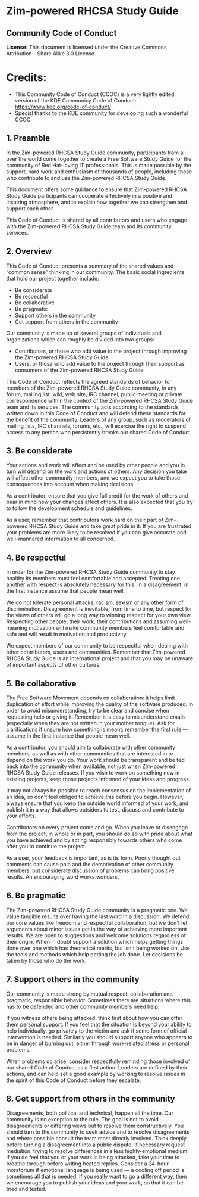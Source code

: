 # Zim-powered RHCSA Study Guide 
## Community Code of Conduct

**License:** This document is licensed under the Creative Commons Attribution - Share Alike 3.0 License.

# Credits: 
   * This Community Code of Conduct (CCOC) is a very lightly edited version of the KDE Communicy Code of Conduct: https://www.kde.org/code-of-conduct/
   * Special thanks to the KDE community for developing such a wonderful CCOC.

## 1. Preamble

In the Zim-powered RHCSA Study Guide community, participants from all over the world come together to create a Free Software Study Guide for the community of Red Hat-loving IT professionals. This is made possible by the support, hard work and enthusiasm of thousands of people, including those who contribute to and use the Zim-powered RHCSA Study Guide.

This document offers some guidance to ensure that Zim-powered RHCSA Study Guide participants can cooperate effectively in a positive and inspiring atmosphere, and to explain how together we can strengthen and support each other.

This Code of Conduct is shared by all contributors and users who engage with the Zim-powered RHCSA Study Guide team and its community services.

## 2. Overview

This Code of Conduct presents a summary of the shared values and “common sense” thinking in our community. The basic social ingredients that hold our project together include:
   * Be considerate 
   * Be respectful 
   * Be collaborative 
   * Be pragmatic 
   * Support others in the community 
   * Get support from others in the community 

Our community is made up of several groups of individuals and organizations which can roughly be divided into two groups:
   * Contributors, or those who add value to the project through improving the Zim-powered RHCSA Study Guide
   * Users, or those who add value to the project through their support as consumers of the Zim-powered RHCSA Study Guide

This Code of Conduct reflects the agreed standards of behavior for members of the Zim-powered RHCSA Study Guide community, in any forum, mailing list, wiki, web site, IRC channel, public meeting or private correspondence within the context of the Zim-powered RHCSA Study Guide team and its services. The community acts according to the standards written down in this Code of Conduct and will defend these standards for the benefit of the community. Leaders of any group, such as moderators of mailing lists, IRC channels, forums, etc., will exercise the right to suspend access to any person who persistently breaks our shared Code of Conduct.

## 3. Be considerate

Your actions and work will affect and be used by other people and you in turn will depend on the work and actions of others. Any decision you take will affect other community members, and we expect you to take those consequences into account when making decisions.

As a contributor, ensure that you give full credit for the work of others and bear in mind how your changes affect others. It is also expected that you try to follow the development schedule and guidelines.

As a user, remember that contributors work hard on their part of Zim-powered RHCSA Study Guide and take great pride in it. If you are frustrated your problems are more likely to be resolved if you can give accurate and well-mannered information to all concerned.

## 4. Be respectful

In order for the Zim-powered RHCSA Study Guide community to stay healthy its members must feel comfortable and accepted. Treating one another with respect is absolutely necessary for this. In a disagreement, in the first instance assume that people mean well.

We do not tolerate personal attacks, racism, sexism or any other form of discrimination. Disagreement is inevitable, from time to time, but respect for the views of others will go a long way to winning respect for your own view. Respecting other people, their work, their contributions and assuming well-meaning motivation will make community members feel comfortable and safe and will result in motivation and productivity.

We expect members of our community to be respectful when dealing with other contributors, users and communities. Remember that Zim-powered RHCSA Study Guide is an international project and that you may be unaware of important aspects of other cultures.

## 5. Be collaborative

The Free Software Movement depends on collaboration: it helps limit duplication of effort while improving the quality of the software produced. In order to avoid misunderstanding, try to be clear and concise when requesting help or giving it. Remember it is easy to misunderstand emails (especially when they are not written in your mother tongue). Ask for clarifications if unsure how something is meant; remember the first rule — assume in the first instance that people mean well.

As a contributor, you should aim to collaborate with other community members, as well as with other communities that are interested in or depend on the work you do. Your work should be transparent and be fed back into the community when available, not just when Zim-powered RHCSA Study Guide releases. If you wish to work on something new in existing projects, keep those projects informed of your ideas and progress.

It may not always be possible to reach consensus on the implementation of an idea, so don't feel obliged to achieve this before you begin. However, always ensure that you keep the outside world informed of your work, and publish it in a way that allows outsiders to test, discuss and contribute to your efforts.

Contributors on every project come and go. When you leave or disengage from the project, in whole or in part, you should do so with pride about what you have achieved and by acting responsibly towards others who come after you to continue the project.

As a user, your feedback is important, as is its form. Poorly thought out comments can cause pain and the demotivation of other community members, but considerate discussion of problems can bring positive results. An encouraging word works wonders.

## 6. Be pragmatic

The Zim-powered RHCSA Study Guide community is a pragmatic one. We value tangible results over having the last word in a discussion. We defend our core values like freedom and respectful collaboration, but we don't let arguments about minor issues get in the way of achieving more important results. We are open to suggestions and welcome solutions regardless of their origin. When in doubt support a solution which helps getting things done over one which has theoretical merits, but isn't being worked on. Use the tools and methods which help getting the job done. Let decisions be taken by those who do the work.

## 7. Support others in the community

Our community is made strong by mutual respect, collaboration and pragmatic, responsible behavior. Sometimes there are situations where this has to be defended and other community members need help.

If you witness others being attacked, think first about how you can offer them personal support. If you feel that the situation is beyond your ability to help individually, go privately to the victim and ask if some form of official intervention is needed. Similarly you should support anyone who appears to be in danger of burning out, either through work-related stress or personal problems.

When problems do arise, consider respectfully reminding those involved of our shared Code of Conduct as a first action. Leaders are defined by their actions, and can help set a good example by working to resolve issues in the spirit of this Code of Conduct before they escalate.

## 8. Get support from others in the community

Disagreements, both political and technical, happen all the time. Our community is no exception to the rule. The goal is not to avoid disagreements or differing views but to resolve them constructively. You should turn to the community to seek advice and to resolve disagreements and where possible consult the team most directly involved.
Think deeply before turning a disagreement into a public dispute. If necessary request mediation, trying to resolve differences in a less highly-emotional medium. If you do feel that you or your work is being attacked, take your time to breathe through before writing heated replies. Consider a 24-hour moratorium if emotional language is being used — a cooling off period is sometimes all that is needed. If you really want to go a different way, then we encourage you to publish your ideas and your work, so that it can be tried and tested.


